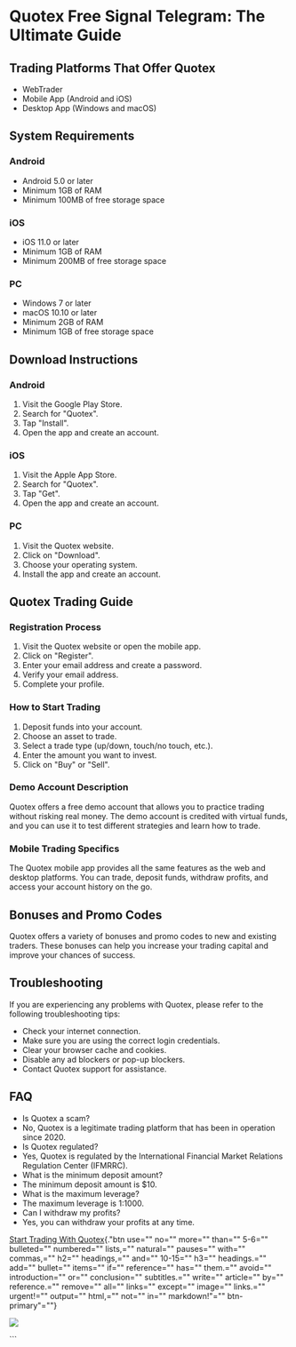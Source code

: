# Quotex Free Signal Telegram: The Ultimate Guide

## Trading Platforms That Offer Quotex

-   WebTrader
-   Mobile App (Android and iOS)
-   Desktop App (Windows and macOS)

## System Requirements

### Android

-   Android 5.0 or later
-   Minimum 1GB of RAM
-   Minimum 100MB of free storage space

### iOS

-   iOS 11.0 or later
-   Minimum 1GB of RAM
-   Minimum 200MB of free storage space

### PC

-   Windows 7 or later
-   macOS 10.10 or later
-   Minimum 2GB of RAM
-   Minimum 1GB of free storage space

## Download Instructions

### Android

1.  Visit the Google Play Store.
2.  Search for "Quotex".
3.  Tap "Install".
4.  Open the app and create an account.

### iOS

1.  Visit the Apple App Store.
2.  Search for "Quotex".
3.  Tap "Get".
4.  Open the app and create an account.

### PC

1.  Visit the Quotex website.
2.  Click on "Download".
3.  Choose your operating system.
4.  Install the app and create an account.

## Quotex Trading Guide

### Registration Process

1.  Visit the Quotex website or open the mobile app.
2.  Click on "Register".
3.  Enter your email address and create a password.
4.  Verify your email address.
5.  Complete your profile.

### How to Start Trading

1.  Deposit funds into your account.
2.  Choose an asset to trade.
3.  Select a trade type (up/down, touch/no touch, etc.).
4.  Enter the amount you want to invest.
5.  Click on "Buy" or "Sell".

### Demo Account Description

Quotex offers a free demo account that allows you to practice trading
without risking real money. The demo account is credited with virtual
funds, and you can use it to test different strategies and learn how to
trade.

### Mobile Trading Specifics

The Quotex mobile app provides all the same features as the web and
desktop platforms. You can trade, deposit funds, withdraw profits, and
access your account history on the go.

## Bonuses and Promo Codes

Quotex offers a variety of bonuses and promo codes to new and existing
traders. These bonuses can help you increase your trading capital and
improve your chances of success.

## Troubleshooting

If you are experiencing any problems with Quotex, please refer to the
following troubleshooting tips:

-   Check your internet connection.
-   Make sure you are using the correct login credentials.
-   Clear your browser cache and cookies.
-   Disable any ad blockers or pop-up blockers.
-   Contact Quotex support for assistance.

## FAQ

-   Is Quotex a scam?
-   No, Quotex is a legitimate trading platform that has been in
    operation since 2020.
-   Is Quotex regulated?
-   Yes, Quotex is regulated by the International Financial Market
    Relations Regulation Center (IFMRRC).
-   What is the minimum deposit amount?
-   The minimum deposit amount is \$10.
-   What is the maximum leverage?
-   The maximum leverage is 1:1000.
-   Can I withdraw my profits?
-   Yes, you can withdraw your profits at any time.

[Start Trading With
Quotex](\%22https://traff.sbs/brokerqxsignup.){."btn use="" no=""
more="" than="" 5-6="" bulleted="" numbered="" lists,="" natural=""
pauses="" with="" commas,="" h2="" headings,="" and="" 10-15="" h3=""
headings.="" add="" bullet="" items="" if="" reference="" has=""
them.="" avoid="" introduction="" or="" conclusion="" subtitles.=""
write="" article="" by="" reference.="" remove="" all="" links=""
except="" image="" links.="" urgent!="" output="" html,="" not="" in=""
markdown!"="" btn-primary"=""}

[![](https://static.quotex.io/files/8_en/300_250.jpg)](https://traff.sbs/brokerqxsignupf)

\`\`\`

